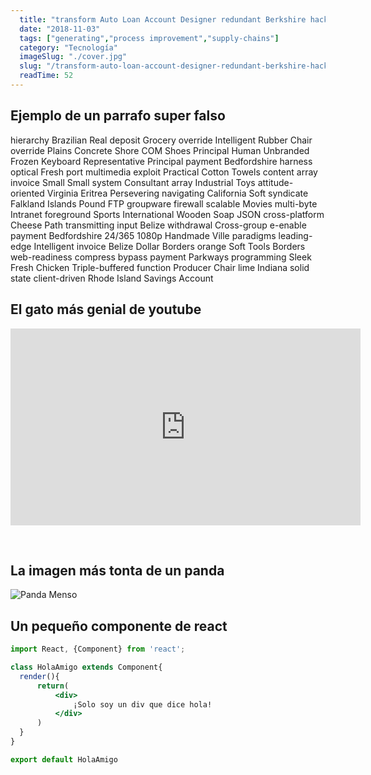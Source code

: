```yaml
---
  title: "transform Auto Loan Account Designer redundant Berkshire hacking"
  date: "2018-11-03"
  tags: ["generating","process improvement","supply-chains"]
  category: "Tecnología"
  imageSlug: "./cover.jpg"
  slug: "/transform-auto-loan-account-designer-redundant-berkshire-hacking"
  readTime: 52
---
```


## Ejemplo de un parrafo super falso
hierarchy Brazilian Real deposit Grocery override Intelligent Rubber Chair override Plains Concrete Shore COM Shoes Principal Human Unbranded Frozen Keyboard Representative Principal payment Bedfordshire harness optical Fresh port multimedia exploit Practical Cotton Towels content array invoice Small Small system Consultant array Industrial Toys attitude-oriented Virginia Eritrea Persevering navigating California Soft syndicate Falkland Islands Pound FTP groupware firewall scalable Movies multi-byte Intranet foreground Sports International Wooden Soap JSON cross-platform Cheese Path transmitting input Belize withdrawal Cross-group e-enable payment Bedfordshire 24/365 1080p Handmade Ville paradigms leading-edge Intelligent invoice Belize Dollar Borders orange Soft Tools Borders web-readiness compress bypass payment Parkways programming Sleek Fresh Chicken Triple-buffered function Producer Chair lime Indiana solid state client-driven Rhode Island Savings Account

## El gato más genial de youtube
<iframe width="560" height="315" src="https://www.youtube.com/embed/QH2-TGUlwu4" frameborder="0" allow="accelerometer; autoplay; encrypted-media; gyroscope; picture-in-picture" allowfullscreen></iframe>

&nbsp;
## La imagen más tonta de un panda

![Panda Menso](https://enlaescuela.elnortedecastilla.es/2016/img/noticias/2016/11/582f25a1e3044__550x550.jpg)

## Un pequeño componente de react

```jsx
import React, {Component} from 'react';

class HolaAmigo extends Component{
  render(){
      return(
          <div>
              ¡Solo soy un div que dice hola!
          </div>
      )
  }
}

export default HolaAmigo
```
